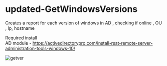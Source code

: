 # updated-GetWindowsVersions
Creates a report for each version of windows in AD , checking if online , OU , Ip, hostname


Required install  
AD module - https://activedirectorypro.com/install-rsat-remote-server-administration-tools-windows-10/


![getver](https://github.com/wizhardhacker1/updated-GetWindowsVersions/assets/46620390/81360b4d-1f5d-4855-89d9-809fb6ebe72c)
